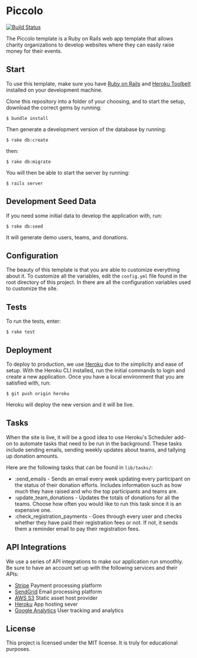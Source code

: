 # Piccolo
[![Build Status](https://travis-ci.org/demon-io/piccolo.svg?branch=master)](https://travis-ci.org/demon-io/piccolo)

The Piccolo template is a Ruby on Rails web app template that allows charity organizations to develop websites where they can easily raise money for their events.

## Start

To use this template, make sure you have [Ruby on Rails](http://rubyonrails.org/) and [Heroku Toolbelt](https://toolbelt.heroku.com/) installed on your development machine.

Clone this repository into a folder of your choosing, and to start the setup, download the correct gems by running:
```
$ bundle install
```

Then generate a development version of the database by running:
```
$ rake db:create
```
then:
```
$ rake db:migrate
```

You will then be able to start the server by running:
```
$ rails server
```

## Development Seed Data

If you need some initial data to develop the application with, run:
```
$ rake db:seed
```
It will generate demo users, teams, and donations.

## Configuration

The beauty of this template is that you are able to customize everything about it. To customize all the variables, edit the `config.yml` file found in the root directory of this project. In there are all the configuration variables used to customize the site.

## Tests

To run the tests, enter:
```
$ rake test
```

## Deployment

To deploy to production, we use [Heroku](http://www.heroku.com) due to the simplicity and ease of setup. With the Heroku CLI installed, run the initial commands to login and create a new application. Once you have a local environment that you are satisfied with, run:
```
$ git push origin heroku
```
Heroku will deploy the new version and it will be live.

## Tasks

When the site is live, it will be a good idea to use Heroku's Scheduler add-on to automate tasks that need to be run in the background. These tasks include sending emails, sending weekly updates about teams, and tallying up donation amounts.

Here are the following tasks that can be found in `lib/tasks/`:
  * :send_emails - Sends an email every week updating every participant on the status of their donation efforts. Includes information such as how much they have raised and who the top participants and teams are.
  * :update_team_donations - Updates the totals of donations for all the teams. Choose how often you would like to run this task since it is an expensive one.
  * :check_registration_payments - Goes through every user and checks whether they have paid their registration fees or not. If not, it sends them a reminder email to pay their registration fees.

## API Integrations

We use a series of API integrations to make our application run smoothly. Be sure to have an account set up with the following services and their APIs:
  * [Stripe](http://www.stripe.com) Payment processing platform
  * [SendGrid](http://www.sendgrid.com) Email processing platform
  * [AWS S3](http://aws.amazon.com) Static asset host provider
  * [Heroku](http://www.heroku.com) App hosting sever
  * [Google Analytics](http://analytics.google.com) User tracking and analytics

## License

This project is licensed under the MIT license. It is truly for educational purposes.

